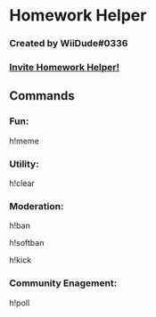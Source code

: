 # Homework Helper

### Created by WiiDude#0336

### [Invite Homework Helper!](https://discord.com/oauth2/authorize?client_id=702255121412653146&scope=bot&permissions=2147483647)

## Commands

### Fun:
 h!meme
### Utility:
 h!clear
### Moderation:
 h!ban

 h!softban

 h!kick
### Community Enagement:
h!poll